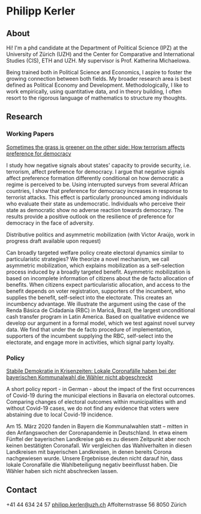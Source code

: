 # Philipp Kerler

## About

Hi! I'm a phd candidate at the Department of Political Science (IPZ) at the University of Zürich (UZH) and the Center for Comparative and International Studies (CIS), ETH and UZH. My supervisor is Prof. Katherina Michaelowa.

Being trained both in Political Science and Economics, I aspire to foster the growing connection between both fields. My broader research area is best defined as Political Economy and Development. Methodologically, I like to work empirically, using quantitative data, and in theory building, I often resort to the rigorous language of mathematics to structure my thoughts. 

## Research

### Working Papers
[Sometimes the grass is greener on the other side: How terrorism affects preference for democracy](https://github.com/philker/Terrorism-and-preference-for-democracy-in-Africa/blob/master/Grass_is_greener_29_08_2022.pdf)

I study how negative signals about states' capacity to provide security, i.e. terrorism, affect preference for democracy. I argue that negative signals affect preference formation differently conditional on how democratic a regime is perceived to be. Using interrupted surveys from several African countries, I show that preference for democracy increases in response to terrorist attacks. This effect is particularly pronounced among individuals who evaluate their state as undemocratic. Individuals who perceive their state as democratic show no adverse reaction towards democracy. The results provide a positive outlook on the resilience of preference for democracy in the face of adversity.


Distributive politics and asymmetric mobilization (with Victor Araújo, work in progress draft available upon request)

Can broadly targeted welfare policy create electoral dynamics similar to particularistic strategies? We theorize a novel mechanism, we call asymmetric mobilization, which explains mobilization as a self-selection process induced by a broadly targeted benefit. Asymmetric mobilization is based on incomplete information of citizens about the de facto allocation of benefits. When citizens expect particularistic allocation, and access to the benefit depends on voter registration, supporters of the incumbent, who supplies the benefit, self-select into the electorate. This creates an incumbency advantage. We illustrate the argument using the case of the Renda Básica de Cidadania (RBC) in Maricá, Brazil, the largest unconditional cash transfer program in Latin America. Based on qualitative evidence we develop our argument in a formal model, which we test against novel survey data. We find that under the de facto procedure of implementation, supporters of the incumbent supplying the RBC, self-select into the electorate, and engage more in activities, which signal party loyalty.

### Policy
[Stabile Demokratie in Krisenzeiten: Lokale Coronafälle haben bei der bayerischen Kommunalwahl die Wähler nicht abgeschreckt](file:///C:/Users/kerler/Downloads/ifoDD_20-03_07-10_Blesse.pdf)

A short policy report - in German - about the impact of the first occurrences of Covid-19 during the municipal elections in Bavaria on electoral outcomes. Comparing changes of electoral outcomes within municipalities with and without Covid-19 cases, we do not find any evidence that voters were abstaining due to local Covid-19 incidence.

Am 15. März 2020 fanden in Bayern die Kommunalwahlen statt – mitten in den Anfangswochen der Coronapandemie in Deutschland. In etwa einem Fünftel der bayerischen Landkreise gab es zu diesem Zeitpunkt aber noch keinen bestätigten Coronafall. Wir vergleichen das Wahlverhalten in diesen Landkreisen mit bayerischen Landkreisen, in denen bereits Corona nachgewiesen wurde. Unsere Ergebnisse deuten nicht darauf hin, dass lokale Coronafälle die Wahlbeteiligung negativ beeinflusst haben. Die Wähler haben sich nicht abschrecken lassen.
## Contact

+41 44 634 24 57
philipp.kerler@uzh.ch
Affolternstrasse 56 8050 Zürich
